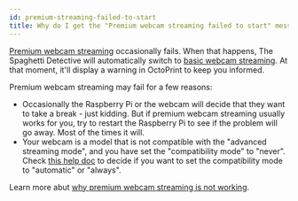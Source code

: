 ```yaml
---
id: premium-streaming-failed-to-start
title: Why do I get the "Premium webcam streaming failed to start" message?
---
```


[Premium webcam streaming](/docs/user_guides/webcam-streaming-for-human-eyes#1-premium-webcam-streaming) occasionally fails. When that happens, The Spaghetti Detective will automatically switch to [basic webcam streaming](/docs/user_guides/webcam-streaming-for-human-eyes#2-basic-webcam-streaming). At that moment, it'll display a warning in OctoPrint to keep you informed.

Premium webcam streaming may fail for a few reasons:

- Occasionally the Raspberry Pi or the webcam will decide that they want to take a break - just kidding. But if premium webcam streaming usually works for you, try to restart the Raspberry Pi to see if the problem will go away. Most of the times it will.
- Your webcam is a model that is not compatible with the "advanced streaming mode", and you have set the "compatibility mode" to "never". Check [this help doc](/docs/user_guides/streaming-compatibility-mode) to decide if you want to set the compatibility mode to "automatic" or "always".

Learn more abut [why premium webcam streaming is not working](/docs/user_guides/webcam-feed-is-laggy).